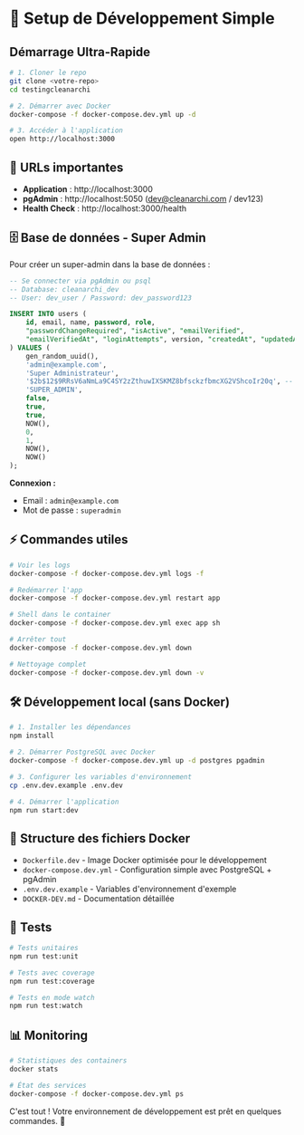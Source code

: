 # 🚀 Setup de Développement Simple

## Démarrage Ultra-Rapide

```bash
# 1. Cloner le repo
git clone <votre-repo>
cd testingcleanarchi

# 2. Démarrer avec Docker
docker-compose -f docker-compose.dev.yml up -d

# 3. Accéder à l'application
open http://localhost:3000
```

## 🎯 URLs importantes

- **Application** : http://localhost:3000
- **pgAdmin** : http://localhost:5050 (dev@cleanarchi.com / dev123)
- **Health Check** : http://localhost:3000/health

## 🗄️ Base de données - Super Admin

Pour créer un super-admin dans la base de données :

```sql
-- Se connecter via pgAdmin ou psql
-- Database: cleanarchi_dev
-- User: dev_user / Password: dev_password123

INSERT INTO users (
    id, email, name, password, role, 
    "passwordChangeRequired", "isActive", "emailVerified", 
    "emailVerifiedAt", "loginAttempts", version, "createdAt", "updatedAt"
) VALUES (
    gen_random_uuid(),
    'admin@example.com',
    'Super Administrateur',
    '$2b$12$9RRsV6aNmLa9C4SY2zZthuwIXSKMZ8bfsckzfbmcXG2VShcoIr20q', -- Hash de "superadmin"
    'SUPER_ADMIN',
    false,
    true,
    true,
    NOW(),
    0,
    1,
    NOW(),
    NOW()
);
```

**Connexion :**
- Email : `admin@example.com`
- Mot de passe : `superadmin`

## ⚡ Commandes utiles

```bash
# Voir les logs
docker-compose -f docker-compose.dev.yml logs -f

# Redémarrer l'app
docker-compose -f docker-compose.dev.yml restart app

# Shell dans le container
docker-compose -f docker-compose.dev.yml exec app sh

# Arrêter tout
docker-compose -f docker-compose.dev.yml down

# Nettoyage complet
docker-compose -f docker-compose.dev.yml down -v
```

## 🛠️ Développement local (sans Docker)

```bash
# 1. Installer les dépendances
npm install

# 2. Démarrer PostgreSQL avec Docker
docker-compose -f docker-compose.dev.yml up -d postgres pgadmin

# 3. Configurer les variables d'environnement
cp .env.dev.example .env.dev

# 4. Démarrer l'application
npm run start:dev
```

## 📁 Structure des fichiers Docker

- `Dockerfile.dev` - Image Docker optimisée pour le développement
- `docker-compose.dev.yml` - Configuration simple avec PostgreSQL + pgAdmin
- `.env.dev.example` - Variables d'environnement d'exemple
- `DOCKER-DEV.md` - Documentation détaillée

## 🧪 Tests

```bash
# Tests unitaires
npm run test:unit

# Tests avec coverage
npm run test:coverage

# Tests en mode watch
npm run test:watch
```

## 📊 Monitoring

```bash
# Statistiques des containers
docker stats

# État des services
docker-compose -f docker-compose.dev.yml ps
```

C'est tout ! Votre environnement de développement est prêt en quelques commandes. 🎉
